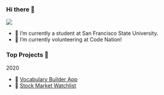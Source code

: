 ### Hi there 👋

![](https://komarev.com/ghpvc/?username=JoshuaR503)

- 🌱 I’m currently a student at San Francisco State University.
- 🙌 I’m currently volunteering at Code Nation! 

### Top Projects 👀 

2020
- 🙌 [Vocabulary Builder App]([https://play.google.com/store/apps/details?id=com.herokuapp.backend.another&hl=en_US&gl=US](https://apkpure.com/the-vocabulary-builder-quickg/com.herokuapp.backend.another))
- 🙌 [Stock Market Watchlist]([https://play.google.com/store/apps/details?id=com.stonks.watchlist&hl=en_US&gl=US](https://appmagic.rocks/publisher/joshua-garcia/1_Joshua%20García))
